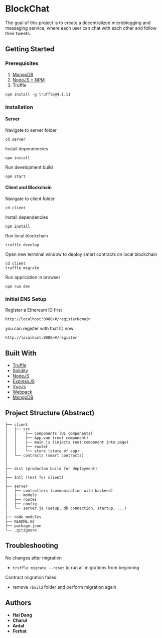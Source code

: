 # BlockChat 

The goal of this project is to create a decentralized microblogging and messaging service, where each user can chat with each other and follow their tweets. 

## Getting Started 

### Prerequisites

1.  [MongoDB](https://docs.mongodb.com/manual/administration/install-community/)
2.  [NodeJS + NPM](https://nodejs.org/en/download/package-manager/)
3.  Truffle

```
npm install -g truffle@4.1.11
```

### Installation

#### Server 

Navigate to server folder 
```
cd server
```
Install dependencies 
```
npm install
```

Run development build 

```
npm start
```

#### Client and Blockchain 

Navigate to client folder 
```
cd client 
```
Install dependencies 

```
npm install 
```

Run local blockchain 

```
truffle develop
```

Open new terminal window to deploy smart contracts on local blockchain 

```
cd client
truffle migrate
```

Run application in browser 

```
npm run dev
```

### Initial ENS Setup 

Register a Ethereum ID first 
```
http://localhost:8080/#/registerDomain

```

you can register with that ID now 

```
http://localhost:8080/#/register

```


## Built With

* [Truffle](http://truffleframework.com/)
* [Solidity](https://solidity.readthedocs.io/en/v0.4.23/)
* [NodeJS](https://nodejs.org/en/)
* [ExpressJS](http://expressjs.com/de/)
* [VueJs](https://vuejs.org)
* [Webpack](https://webpack.js.org)
* [MongoDB](https://www.mongodb.com)

## Project Structure (Abstract)

```
├── client
│   ├── src
│   │    ├── components (UI components)
│   │    ├── App.vue (root component)
│   │    ├── main.js (injects root component into page)
│   │    ├── router
│   │    └── store (state of app)
│   └── contracts (smart contracts)
│
|
├── dist (producton build for deployment)
|
├── Intl (text for client)
|
├── server
│   ├── controllers (communication with backend) 
│   ├── models  
│   ├── routes
│   ├── config
│   └── server.js (setup, db connection, startup, ...)
|
├── node_modules
├── README.md
├── package.json
└── .gitignore
```

## Troubleshooting
No changes after migration
* `truffle migrate --reset` to run all migrations from beginning

Contract migration failed
* remove `/build` folder and perform migration again

## Authors

* **Hai Dang**
* **Charul**
* **Antal**
* **Ferhat**



<!-- ## Actors/Roles

## Architecture

## Protocol

## Setup

## Documentation

* [Project documentation](/documentation/documentation.pdf)
* [Initial project presentation](/presentation/presentation-initial.pptx)
* [Final project documentation](/presentation/presentation-final.pptx) -->